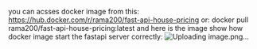 you can acsses docker image from this: https://hub.docker.com/r/rama200/fast-api-house-pricing
or: docker pull rama200/fast-api-house-pricing:latest
and here is the image show how docker image start the fastapi server correctly:
![Uploading image.png…]()
